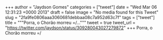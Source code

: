 
+++
author = "Jaydson Gomes"
categories = ["tweet"]
date = "Wed Mar 06 12:31:23 +0000 2013"
draft = false
image = "No media found for this Tweet"
slug = "2fa9fe0806aaa3060681debbaa08c7a952d63c7f"
tags = ["tweet"]
title = """Porra, o Chorão morreu =/..."""
tweet = true
tweet_url = "https://twitter.com/jaydson/status/309280043027279872"
+++
Porra, o Chorão morreu =/
